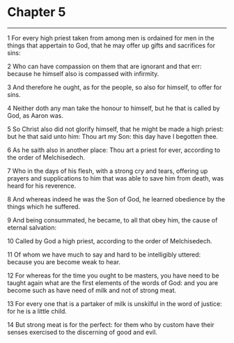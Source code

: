 # Chapter 5

***

1 For every high priest taken from among men is ordained for men in the things that appertain to God, that he may offer up gifts and sacrifices for sins:

2 Who can have compassion on them that are ignorant and that err: because he himself also is compassed with infirmity.

3 And therefore he ought, as for the people, so also for himself, to offer for sins.

4 Neither doth any man take the honour to himself, but he that is called by God, as Aaron was.

5 So Christ also did not glorify himself, that he might be made a high priest: but he that said unto him: Thou art my Son: this day have I begotten thee.

6 As he saith also in another place: Thou art a priest for ever, according to the order of Melchisedech.

7 Who in the days of his flesh, with a strong cry and tears, offering up prayers and supplications to him that was able to save him from death, was heard for his reverence.

8 And whereas indeed he was the Son of God, he learned obedience by the things which he suffered.

9 And being consummated, he became, to all that obey him, the cause of eternal salvation:

10 Called by God a high priest, according to the order of Melchisedech.

11 Of whom we have much to say and hard to be intelligibly uttered: because you are become weak to hear.

12 For whereas for the time you ought to be masters, you have need to be taught again what are the first elements of the words of God: and you are become such as have need of milk and not of strong meat.

13 For every one that is a partaker of milk is unskilful in the word of justice: for he is a little child.

14 But strong meat is for the perfect: for them who by custom have their senses exercised to the discerning of good and evil.

